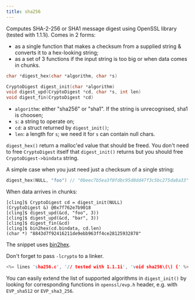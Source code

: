 ```yaml
---
title: sha256
---
```


Computes SHA-2-256 or SHA1 message digest using OpenSSL library
(tested with 1.1.1i). Comes in 2 forms:

* as a single function that makes a checksum from a supplied string &
  converts it to a hex-looking string;
* as a set of 3 functions if the input string is too big or when data
  comes in chunks.

```c
char *digest_hex(char *algorithm, char *s)

CryptoDigest digest_init(char *algorithm)
void digest_upd(CryptoDigest *cd, char *s, int len)
void digest_fin(CryptoDigest *cd)
```

* `algorithm`: either "sha256" or "sha1". If the string is
  unrecognised, sha1 is choosen;
* `s`: a string to operate on;
* `cd`: a struct returned by `digest_init()`;
* `len`: a length for `s`; we need it for `s` can contain null chars.

`digest_hex()` return a malloc'ed value that should be freed. You
don't need to free `CryptoDigest` itself that `digest_init()` returns
but you should free `CryptoDigest->bindata` string.

A simple case when you just need just a checksum of a single string:

```c
digest_hex(NULL, "foo") // "0beec7b5ea3f0fdbc95d0dd47f3c5bc275da8a33"
```

When data arrives in chunks:

```
[cling]$ CryptoDigest cd = digest_init(NULL)
(CryptoDigest &) @0x7f762e7b9018
[cling]$ digest_upd(&cd, "foo", 3))
[cling]$ digest_upd(&cd, "bar", 3))
[cling]$ digest_fin(&cd)
[cling]$ bin2hex(cd.bindata, cd.len)
(char *) "8843d7f92416211de9ebb963ff4ce28125932878"
```

The snippet uses [bin2hex](#bin2hex).

Don't forget to pass `-lcrypto` to a linker.

```c
<%= lines 'sha256.c', '// tested with 1.1.1i', 'void sha256\(\) {' %>
```

You can easily extend the list of supported algorithms in
`digest_init()` by looking for corresponding functions in
`openssl/evp.h` header, e.g. with `EVP_sha512` or `EVP_sha3_256`.
